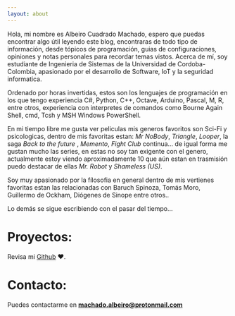 ```yaml
---
layout: about
---
```


Hola, mi nombre es Albeiro Cuadrado Machado, espero que puedas encontrar algo útil leyendo este blog, encontraras de todo tipo de información, desde tópicos de programación, guias de configuraciones, opiniones y notas personales para recordar temas vistos. Acerca de mí, soy estudiante de Ingenieria de Sistemas de la Universidad de Cordoba-Colombia, apasionado por el desarrollo de Software, IoT y la seguridad informatica. 

Ordenado por horas invertidas, estos son los lenguajes de programación en los que tengo experiencia C#, Python, C++, Octave, Arduino, Pascal, M, R, entre otros, experiencia con interpretes de comandos como  Bourne Again Shell, cmd, Tcsh y MSH Windows PowerShell. 

En mi tiempo libre me gusta ver peliculas mis generos favoritos son Sci-Fi y psicologicas, dentro de mis favoritas estan: *Mr NoBody*, *Triangle*, *Looper*, la saga *Back to the future* , *Memento*, *Fight Club* continua...  de igual forma me gustan mucho las series, en estas no soy tan exigente con el genero, actualmente estoy viendo aproximadamente 10 que aún estan en trasmisión puedo destacar de ellas *Mr. Robot* y *Shameless (US)*. 

Soy muy apasionado por la fílosofia en general  dentro de mis vertienes favoritas estan las relacionadas con Baruch Spinoza, Tomás Moro, Guillermo de Ockham, Diógenes de Sinope entre otros..

Lo demás se sigue escribiendo con el pasar del tiempo...

# Proyectos:
Revisa mi [Github](https://github.com/albcm) ♥.

# Contacto:
Puedes contactarme en **machado.albeiro@protonmail.com**

